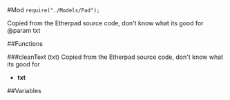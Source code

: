 #Mod
`require("./Models/Pad");`

Copied from the Etherpad source code, don't know what its good for
@param txt

##Functions

###cleanText (txt)
Copied from the Etherpad source code, don't know what its good for

* **txt** 

##Variables

